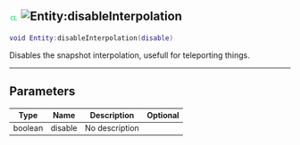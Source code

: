 ## ![client](../../.gitbook/assets/client.png) ![Entity](./readme/entity "mention"):disableInterpolation

```lua
void Entity:disableInterpolation(disable)
```

Disables the snapshot interpolation, usefull for teleporting things.

------
## Parameters

| Type   | Name | Description | Optional |
| ------ | ---- | ----------- | -------: |
| boolean | disable | No description |  |

